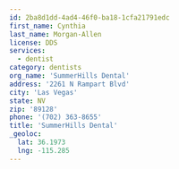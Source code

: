 ```yaml
---
id: 2ba8d1dd-4ad4-46f0-ba18-1cfa21791edc
first_name: Cynthia
last_name: Morgan-Allen
license: DDS
services:
  - dentist
category: dentists
org_name: 'SummerHills Dental'
address: '2261 N Rampart Blvd'
city: 'Las Vegas'
state: NV
zip: '89128'
phone: '(702) 363-8655'
title: 'SummerHills Dental'
_geoloc:
  lat: 36.1973
  lng: -115.285
---
```

